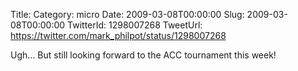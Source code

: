 Title: 
Category: micro
Date: 2009-03-08T00:00:00
Slug: 2009-03-08T00:00:00
TwitterId: 1298007268
TweetUrl: https://twitter.com/mark_philpot/status/1298007268

Ugh...  But still looking forward to the ACC tournament this week!